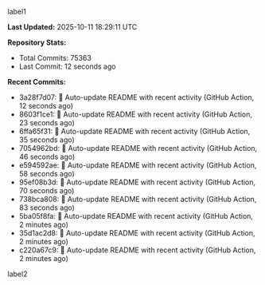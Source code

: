 
label1 
<!-- ACTIVITY_START -->
**Last Updated:** 2025-10-11 18:29:11 UTC

**Repository Stats:**
- Total Commits: 75363
- Last Commit: 12 seconds ago

**Recent Commits:**
- 3a28f7d07: 🤖 Auto-update README with recent activity (GitHub Action, 12 seconds ago)
- 8603f1ce1: 🤖 Auto-update README with recent activity (GitHub Action, 23 seconds ago)
- 6ffa65f31: 🤖 Auto-update README with recent activity (GitHub Action, 35 seconds ago)
- 7054962bd: 🤖 Auto-update README with recent activity (GitHub Action, 46 seconds ago)
- e594592ae: 🤖 Auto-update README with recent activity (GitHub Action, 58 seconds ago)
- 95ef08b3d: 🤖 Auto-update README with recent activity (GitHub Action, 70 seconds ago)
- 738bca808: 🤖 Auto-update README with recent activity (GitHub Action, 83 seconds ago)
- 5ba05f8fa: 🤖 Auto-update README with recent activity (GitHub Action, 2 minutes ago)
- 35d1ac2d8: 🤖 Auto-update README with recent activity (GitHub Action, 2 minutes ago)
- c220a67c9: 🤖 Auto-update README with recent activity (GitHub Action, 2 minutes ago)
<!-- ACTIVITY_END -->

label2
